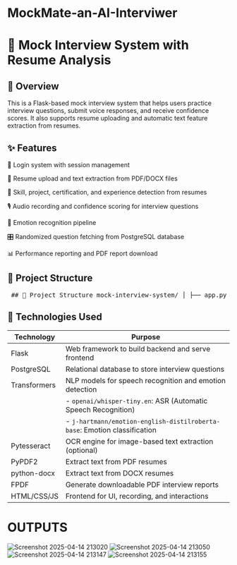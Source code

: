 # MockMate-an-AI-Interviwer
# **🎤 Mock Interview System with Resume Analysis**
## **🌟 Overview**
This is a Flask-based mock interview system that helps users practice interview questions, submit voice responses, and receive confidence scores. It also supports resume uploading and automatic text feature extraction from resumes.

## **✨ Features**
🔐 Login system with session management

📄 Resume upload and text extraction from PDF/DOCX files

🧠 Skill, project, certification, and experience detection from resumes

🎙️ Audio recording and confidence scoring for interview questions

💬 Emotion recognition pipeline 

🎛️ Randomized question fetching from PostgreSQL database

📊 Performance reporting and PDF report download

## **📁 Project Structure**

<pre> ## 📁 Project Structure mock-interview-system/ │ ├── app.py # Main Flask application ├── requirements.txt # Project dependencies ├── README.md # Project documentation │ ├── templates/ # HTML templates for UI │ ├── login.html │ ├── upload_resume.html │ ├── index.html │ └── report.html │ ├── static/ # Static assets like uploads & recordings │ ├── uploads/ # Uploaded resumes (PDF/DOCX) │ └── recordings/ # User audio responses </pre>

## 🚀 Technologies Used

| Technology     | Purpose                                                                 |
|----------------|-------------------------------------------------------------------------|
| Flask          | Web framework to build backend and serve frontend                       |
| PostgreSQL     | Relational database to store interview questions                        |
| Transformers   | NLP models for speech recognition and emotion detection                 |
|               | - `openai/whisper-tiny.en`: ASR (Automatic Speech Recognition)           |
|               | - `j-hartmann/emotion-english-distilroberta-base`: Emotion classification|
| Pytesseract    | OCR engine for image-based text extraction (optional)                   |
| PyPDF2         | Extract text from PDF resumes                                           |
| python-docx    | Extract text from DOCX resumes                                          |
| FPDF           | Generate downloadable PDF interview reports                             |
| HTML/CSS/JS    | Frontend for UI, recording, and interactions                            |



# **OUTPUTS**
![Screenshot 2025-04-14 213020](https://github.com/user-attachments/assets/832fe67e-90c6-451d-96d4-05893ed15efc)
![Screenshot 2025-04-14 213050](https://github.com/user-attachments/assets/507a91d4-765f-4f1d-8044-0a52efeb43f4)
![Screenshot 2025-04-14 213147](https://github.com/user-attachments/assets/62b6fb6e-d052-47e6-8bec-0e56c0fd20e9)
![Screenshot 2025-04-14 213155](https://github.com/user-attachments/assets/2bf7075c-dccb-4742-b81d-d73d5e26bc98)



